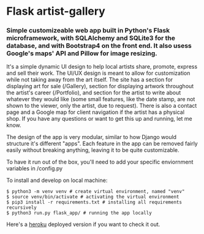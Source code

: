 # Flask artist-gallery

### Simple customizeable web app built in Python's Flask microframework, with SQLAlchemy and SQLite3 for the database, and with Bootstrap4 on the front end. It also usess Google's maps' API and Pillow for image resizing. 

It's a simple dynamic UI design to help local artists share, promote, express and sell their work. The UI/UX design is meant to allow for customization while not taking away from the art itself. The site has a section for displaying art for sale (/Gallery), section for displaying artwork throughout the artist's career (/Portfolio), and section for the artist to write about whatever they would like (some small features, like the date stamp, are not shown to the viewer, only the artist, due to request). There is also a contact page and a Google map for client navigation if the artist has a physical shop. 
If you have any questions or want to get this up and running, let me know. 

The design of the app is very modular, similar to how Django would structure it's different "apps". Each feature in the app can be removed fairly easily without breaking anything, leaving it to be quite customizable. 



To have it run out of the box, you'll need to add your specific enviornment variables in /config.py

To install and develop on local machine:

```
$ python3 -m venv venv # create virtual environment, named "venv"
$ source venv/bin/activate # activating the virtual environment
$ pip3 install -r requirements.txt # installing all requirements recursively
$ python3 run.py flask_app/ # running the app locally
```

Here's a [heroku](https://flask-artist-crud.herokuapp.com/) deployed version if you want to check it out. 

